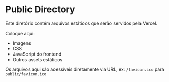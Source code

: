 # Public Directory

Este diretório contém arquivos estáticos que serão servidos pela Vercel.

Coloque aqui:
- Imagens
- CSS
- JavaScript do frontend
- Outros assets estáticos

Os arquivos aqui são acessíveis diretamente via URL, ex: `/favicon.ico` para `public/favicon.ico`